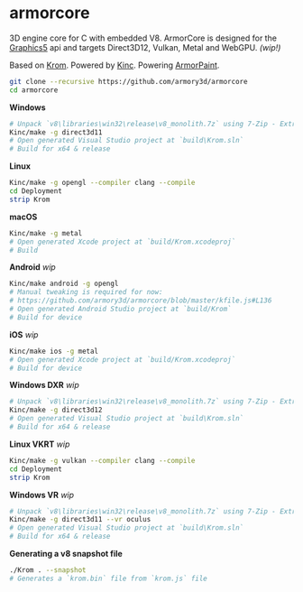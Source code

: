 # armorcore

3D engine core for C with embedded V8. ArmorCore is designed for the [Graphics5](https://github.com/Kode/Kinc/tree/master/Backends/Graphics5) api and targets Direct3D12, Vulkan, Metal and WebGPU. *(wip!)*

Based on [Krom](https://github.com/Kode/Krom). Powered by [Kinc](https://github.com/Kode/Kinc). Powering [ArmorPaint](https://github.com/armory3d/armorpaint).

```bash
git clone --recursive https://github.com/armory3d/armorcore
cd armorcore
```

**Windows**
```bash
# Unpack `v8\libraries\win32\release\v8_monolith.7z` using 7-Zip - Extract Here (exceeds 100MB)
Kinc/make -g direct3d11
# Open generated Visual Studio project at `build\Krom.sln`
# Build for x64 & release
```

**Linux**
```bash
Kinc/make -g opengl --compiler clang --compile
cd Deployment
strip Krom
```

**macOS**
```bash
Kinc/make -g metal
# Open generated Xcode project at `build/Krom.xcodeproj`
# Build
```

**Android** *wip*
```bash
Kinc/make android -g opengl
# Manual tweaking is required for now:
# https://github.com/armory3d/armorcore/blob/master/kfile.js#L136
# Open generated Android Studio project at `build/Krom`
# Build for device
```

**iOS** *wip*
```bash
Kinc/make ios -g metal
# Open generated Xcode project at `build/Krom.xcodeproj`
# Build for device
```

**Windows DXR** *wip*
```bash
# Unpack `v8\libraries\win32\release\v8_monolith.7z` using 7-Zip - Extract Here (exceeds 100MB)
Kinc/make -g direct3d12
# Open generated Visual Studio project at `build\Krom.sln`
# Build for x64 & release
```

**Linux VKRT** *wip*
```bash
Kinc/make -g vulkan --compiler clang --compile
cd Deployment
strip Krom
```

**Windows VR** *wip*
```bash
# Unpack `v8\libraries\win32\release\v8_monolith.7z` using 7-Zip - Extract Here (exceeds 100MB)
Kinc/make -g direct3d11 --vr oculus
# Open generated Visual Studio project at `build\Krom.sln`
# Build for x64 & release
```

**Generating a v8 snapshot file**
```bash
./Krom . --snapshot
# Generates a `krom.bin` file from `krom.js` file
```
